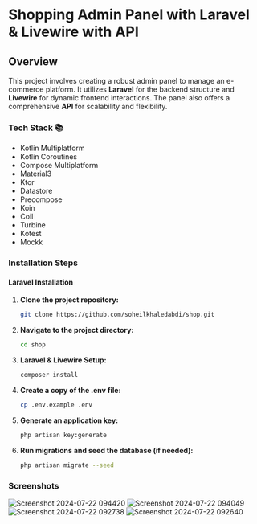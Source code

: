 # Shopping Admin Panel with Laravel & Livewire with API

## Overview

This project involves creating a robust admin panel to manage an e-commerce platform. It utilizes **Laravel** for the backend structure and **Livewire** for dynamic frontend interactions. The panel also offers a comprehensive **API** for scalability and flexibility.

### Tech Stack 📚
- Kotlin Multiplatform
- Kotlin Coroutines
- Compose Multiplatform
- Material3
- Ktor
- Datastore
- Precompose
- Koin
- Coil
- Turbine
- Kotest
- Mockk


### Installation Steps

#### Laravel Installation

1. **Clone the project repository:**
   ```bash
   git clone https://github.com/soheilkhaledabdi/shop.git
   ```
2. **Navigate to the project directory:**
    ```bash
    cd shop
    ```
3. **Laravel & Livewire Setup:**
    ```bash
    composer install
    ```
4. **Create a copy of the .env file:**
    ```bash
    cp .env.example .env
    ```
5. **Generate an application key:**
    ```bash
    php artisan key:generate
    ```
6. **Run migrations and seed the database (if needed):**
    ```bash
    php artisan migrate --seed
    ```

### Screenshots
![Screenshot 2024-07-22 094420](https://github.com/user-attachments/assets/ed97d5ce-0162-4d40-9776-418e3f2bb82a)
![Screenshot 2024-07-22 094049](https://github.com/user-attachments/assets/beb8bbd0-9ff4-40b2-b231-b7a9596e05da)
![Screenshot 2024-07-22 092738](https://github.com/user-attachments/assets/8ea2e3dc-b1a1-4427-85ac-e1806e7a456e)
![Screenshot 2024-07-22 092640](https://github.com/user-attachments/assets/978db080-b2b2-4d99-b866-f35adb5614d2)

